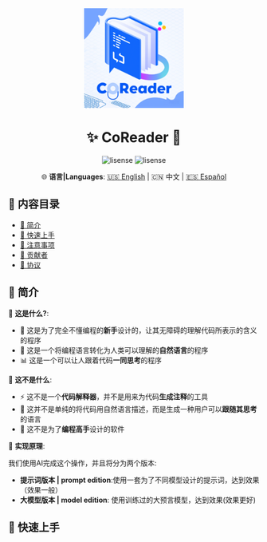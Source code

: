 <div align="center">
  <img src="logo.png" width="200" height="200">
  <h1>✨ CoReader 🚀</h1>
  
  ![lisense](https://img.shields.io/github/license/EasonTechno/CoReader?color=blue)
  ![lisense](https://img.shields.io/badge/Eason-Techno-blue)

  🌐 **语言|Languages**: [🇺🇸 English](README-us.md) | 🇨🇳 中文 | [🇪🇸 Español](docs/README-es.md)
</div>

## 📑 内容目录
- [🌟 简介](#-简介)
- [🚀 快速上手](#-快速上手)
- [🧩 注意事项](#-注意事项)
- [🤝 贡献者](#-贡献者)
- [📄 协议](#-协议)

## 🌟 简介
🎯 **这是什么?**:
- 🧠 这是为了完全不懂编程的**新手**设计的，让其无障碍的理解代码所表示的含义的程序
- 🔄 这是一个将编程语言转化为人类可以理解的**自然语言**的程序
- 📊 这是一个可以让人跟着代码**一同思考**的程序

🔧 **这不是什么**:
- ⚡️ 这不是一个**代码解释器**，并不是用来为代码**生成注释**的工具
- 🧪 这并不是单纯的将代码用自然语言描述，而是生成一种用户可以**跟随其思考**的语言
- 📱 这不是为了**编程高手**设计的软件

🔧 **实现原理**:

我们使用AI完成这个操作，并且将分为两个版本:
- **提示词版本 | prompt edition**:使用一套为了不同模型设计的提示词，达到效果（效果一般）
- **大模型版本 | model edition**: 使用训练过的大预言模型，达到效果(效果更好)

## 🚀 快速上手

